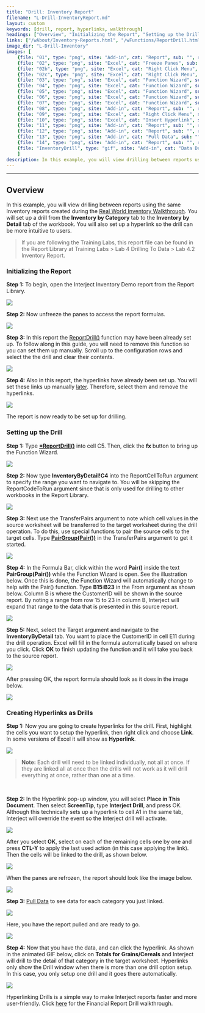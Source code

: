 ```yaml
---
title: "Drill: Inventory Report"
filename: "L-Drill-InventoryReport.md"
layout: custom
keywords: [drill, report, hyperlinks, walkthrough]
headings: ["Overview", "Initializing the Report", "Setting up the Drill", "Creating Hyperlinks as Drills"]
links: ["/wAbout/Inventory-Reports.html", "/wFunctions/ReportDrill.html", "#creating-hyperlinks-as-drills", "/wFunctions/ReportDrill.html", "/wFunctions/PairGroup.html", "/wGetStarted/INTERJECT-Ribbon-Menu-Items.html", "/wGetStarted/L-Drill-FinancialReport.html"]
image_dir: "L-Drill-Inventory"
images: [
	{file: "01", type: "png", site: "Add-in", cat: "Report", sub: "", report: "Inventory by Category", ribbon: "", config: ""}, 
	{file: "02", type: "png", site: "Excel", cat: "Freeze Panes", sub: "", report: "Inventory by Category", ribbon: "", config: ""}, 
	{file: "02b", type: "png", site: "Excel", cat: "Right Click Menu", sub: "Clear Contents", report: "Inventory by Category", ribbon: "", config: ""}, 
	{file: "02c", type: "png", site: "Excel", cat: "Right Click Menu", sub: "Remove Hyperlinks", report: "Inventory by Category", ribbon: "", config: ""}, 
	{file: "03", type: "png", site: "Excel", cat: "Function Wizard", sub: "", report: "Inventory by Category", ribbon: "", config: "Yes"}, 
	{file: "04", type: "png", site: "Excel", cat: "Function Wizard", sub: "", report: "Inventory by Category", ribbon: "", config: "Yes"}, 
	{file: "05", type: "png", site: "Excel", cat: "Function Wizard", sub: "", report: "Inventory by Category", ribbon: "", config: "Yes"}, 
	{file: "06", type: "png", site: "Excel", cat: "Function Wizard", sub: "", report: "Inventory by Category", ribbon: "", config: "Yes"}, 
	{file: "07", type: "png", site: "Excel", cat: "Function Wizard", sub: "", report: "Inventory by Category", ribbon: "", config: "Yes"}, 
	{file: "08", type: "png", site: "Add-in", cat: "Report", sub: "", report: "Inventory by Category", ribbon: "", config: "Yes"}, 
	{file: "09", type: "png", site: "Excel", cat: "Right Click Menu", sub: "", report: "Inventory by Category", ribbon: "", config: "Yes"}, 
	{file: "10", type: "png", site: "Excel", cat: "Insert Hyperlink", sub: "", report: "Inventory by Category", ribbon: "", config: "Yes"}, 
	{file: "11", type: "png", site: "Add-in", cat: "Report", sub: "", report: "Inventory by Category", ribbon: "", config: "Yes"}, 
	{file: "12", type: "png", site: "Add-in", cat: "Report", sub: "", report: "Inventory by Category", ribbon: "", config: ""}, 
	{file: "13", type: "png", site: "Add-in", cat: "Pull Data", sub: "", report: "Inventory by Category", ribbon: "Simple", config: ""}, 
	{file: "14", type: "png", site: "Add-in", cat: "Report", sub: "", report: "Inventory by Category", ribbon: "", config: ""}, 
	{file: "InventoryDrill", type: "gif", site: "Add-in", cat: "Data Drill", sub: "", report: "Inventory by Category", ribbon: "", config: ""}
	]
description: In this example, you will view drilling between reports using the same Inventory reports created during the Real World Inventory Walkthrough. You will set up a drill from the Inventory by Category tab to the Inventory by Detail tab of the workbook. You will also set up a hyperlink so the drill can be more intuitive to users.
---
```

* * *

## Overview

In this example, you will view drilling between reports using the same Inventory reports created during the [Real World Inventory Walkthrough](/wAbout/Inventory-Reports.html). You will set up a drill from the **Inventory by Category** tab to the **Inventory by Detail** tab of the workbook. You will also set up a hyperlink so the drill can be more intuitive to users.

<blockquote class=lab_info>
 If you are following the Training Labs, this report file can be found in the Report Library at Training Labs > Lab 4 Drilling To Data > Lab 4.2 Inventory Report.
</blockquote>

### Initializing the Report

**Step 1:** To begin, open the Interject Inventory Demo report from the Report Library.

![](/images/L-Drill-Inventory/01.png)
<br>

**Step 2:** Now unfreeze the panes to access the report formulas.

![](/images/L-Drill-Inventory/02.png)
<br>

**Step 3:** In this report the [ReportDrill()](/wFunctions/ReportDrill.html) function may have been already set up. To follow along in this guide, you will need to remove this function so you can set them up manually. Scroll up to the configuration rows and select the the drill and clear their contents.

![](/images/L-Drill-Inventory/02b.png)
<br>

**Step 4:** Also in this report, the hyperlinks have already been set up. You will set these links up manually [later](#creating-hyperlinks-as-drills). Therefore, select them and remove the hyperlinks.

![](/images/L-Drill-Inventory/02c.png)
<br>

The report is now ready to be set up for drilling.

### Setting up the Drill

**Step 1:** Type [**=ReportDrill()**](/wFunctions/ReportDrill.html) into cell C5. Then, click the **fx** button to bring up the Function Wizard.

![](/images/L-Drill-Inventory/03.png)
<br>

**Step 2:** Now type **InventoryByDetail!C4** into the ReportCellToRun argument to specify the range you want to navigate to. You will be skipping the ReportCodeToRun argument since that is only used for drilling to other workbooks in the Report Library.

![](/images/L-Drill-Inventory/04.png)
<br>

**Step 3:** Next use the TransferPairs argument to note which cell values in the source worksheet will be transferred to the target worksheet during the drill operation. To do this, use special functions to pair the source cells to the target cells. Type [**PairGroup(Pair())**](/wFunctions/PairGroup.html) in the TransferPairs argument to get it started.

![](/images/L-Drill-Inventory/05.png)
<br>

**Step 4:** In the Formula Bar, click within the word **Pair()** inside the text **PairGroup(Pair())** while the Function Wizard is open. See the illustration below. Once this is done, the Function Wizard will automatically change to help with the Pair() function. Type **B15:B23** in the From argument as shown below. Column B is where the CustomerID will be shown in the source report. By noting a range from row 15 to 23 in column B, Interject will expand that range to the data that is presented in this source report.

![](/images/L-Drill-Inventory/06.png)
<br>

**Step 5:** Next, select the Target argument and navigate to the **InventoryByDetail** tab. You want to place the CustomerID in cell E11 during the drill operation. Excel will fill in the formula automatically based on where you click. Click **OK** to finish updating the function and it will take you back to the source report.

![](/images/L-Drill-Inventory/07.png)
<br>

After pressing OK, the report formula should look as it does in the image below.

![](/images/L-Drill-Inventory/08.png)
<br>

### Creating Hyperlinks as Drills

**Step 1:** Now you are going to create hyperlinks for the drill. First, highlight the cells you want to setup the hyperlink, then right click and choose **Link**. In some versions of Excel it will show as **Hyperlink**.

![](/images/L-Drill-Inventory/09.png)
<br>

<blockquote class=highlight_note>
<b>Note:</b> Each drill will need to be linked individually, not all at once. If they are linked all at once then the drills will not work as it will drill everything at once, rather than one at a time.
</blockquote>
<br>

**Step 2:** In the Hyperlink pop-up window, you will select **Place in This Document**. Then select **ScreenTip**, type **Interject Drill**, and press OK. Although this technically sets up a hyperlink to cell A1 in the same tab, Interject will override the event so the Interject drill will activate.

![](/images/L-Drill-Inventory/10.png)
<br>

After you select **OK**, select on each of the remaining cells one by one and press **CTL-Y** to apply the last used action (in this case applying the link). Then the cells will be linked to the drill, as shown below.

![](/images/L-Drill-Inventory/11.png)
<br>

When the panes are refrozen, the report should look like the image below.

![](/images/L-Drill-Inventory/12.png)
<br>

**Step 3:** [Pull Data](/wGetStarted/INTERJECT-Ribbon-Menu-Items.html) to see data for each category you just linked.

![](/images/L-Drill-Inventory/13.png)
<br>

Here, you have the report pulled and are ready to go.

![](/images/L-Drill-Inventory/14.png)
<br>

**Step 4:** Now that you have the data, and can click the hyperlink. As shown in the animated GIF below, click on **Totals for Grains/Cereals** and Interject will drill to the detail of that category in the target worksheet. Hyperlinks only show the Drill window when there is more than one drill option setup. In this case, you only setup one drill and it goes there automatically.

![](/images/L-Drill-Inventory/InventoryDrill.gif)
<br>

Hyperlinking Drills is a simple way to make Interject reports faster and more user-friendly. Click [here](/wGetStarted/L-Drill-FinancialReport.html) for the Financial Report Drill walkthrough.

